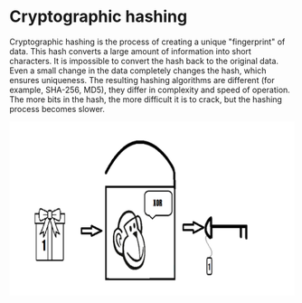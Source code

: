 # Cryptographic hashing

Cryptographic hashing is the process of creating a unique "fingerprint" of data. This hash converts a large amount of information into short characters. It is impossible to convert the hash back to the original data. Even a small change in the data completely changes the hash, which ensures uniqueness. 
The resulting hashing algorithms are different (for example, SHA-256, MD5), they differ in complexity and speed of operation. The more bits in the hash, the more difficult it is to crack, but the hashing process becomes slower.
<br/>

![Demonstrations](foto.png)

<br/>
